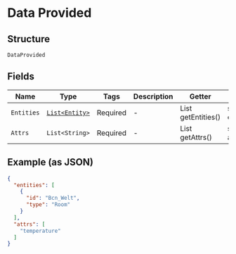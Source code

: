 
# Data Provided

## Structure

`DataProvided`

## Fields

| Name | Type | Tags | Description | Getter | Setter |
|  --- | --- | --- | --- | --- | --- |
| `Entities` | [`List<Entity>`](../../doc/models/entity.md) | Required | - | List<Entity> getEntities() | setEntities(List<Entity> entities) |
| `Attrs` | `List<String>` | Required | - | List<String> getAttrs() | setAttrs(List<String> attrs) |

## Example (as JSON)

```json
{
  "entities": [
    {
      "id": "Bcn_Welt",
      "type": "Room"
    }
  ],
  "attrs": [
    "temperature"
  ]
}
```

